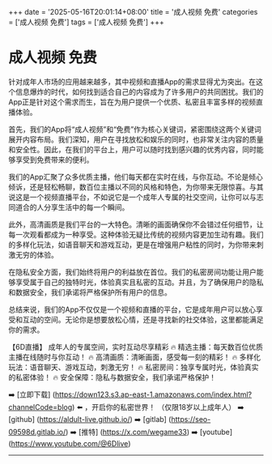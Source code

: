 +++
date = '2025-05-16T20:01:14+08:00'
title = '成人视频 免费'
categories = ['成人视频 免费']
tags = ['成人视频 免费']
+++

# 成人视频 免费

针对成年人市场的应用越来越多，其中视频和直播App的需求显得尤为突出。在这个信息爆炸的时代，如何找到适合自己的内容成为了许多用户的共同困扰。我们的App正是针对这个需求而生，旨在为用户提供一个优质、私密且丰富多样的视频直播体验。

首先，我们的App将“成人视频”和“免费”作为核心关键词，紧密围绕这两个关键词展开内容布局。我们深知，用户在寻找放松和娱乐的同时，也非常关注内容的质量和安全性。因此，在我们的平台上，用户可以随时找到感兴趣的优秀内容，同时能够享受到免费带来的便利。

我们的App汇聚了众多优质主播，他们每天都在实时在线，与你互动。不论是倾心倾诉，还是轻松畅聊，数百位主播以不同的风格和特色，为你带来无限惊喜。与其说这是一个视频直播平台，不如说它是一个成年人专属的社交空间，让你可以与志同道合的人分享生活中的每一个瞬间。

此外，高清画质是我们平台的一大特色。清晰的画面确保你不会错过任何细节，让每一次观看都成为一种享受。这种体验无疑比传统的视频内容更加生动有趣。我们的多样化玩法，如语音聊天和游戏互动，更是在增强用户粘性的同时，为你带来刺激无穷的体验。

在隐私安全方面，我们始终将用户的利益放在首位。我们的私密房间功能让用户能够享受属于自己的独特时光，体验真实且私密的互动。并且，为了确保用户的隐私和数据安全，我们承诺将严格保护所有用户的信息。

总结来说，我们的App不仅仅是一个视频和直播的平台，它是成年用户可以放心享受和互动的空间。无论你是想要放松心情，还是寻找新的社交体验，这里都能满足你的需求。

【6D直播】
成年人的专属空间，实时互动尽享精彩
🔥 精选主播：每天数百位优质主播在线随时与你互动！
🔥 高清画质：清晰画面，感受每一刻的精彩！
🔥 多样化玩法：语音聊天、游戏互动，刺激无穷！
🔥 私密房间：独享专属时光，体验真实的私密体验！
🔥 安全保障：隐私与数据安全，我们承诺严格保护！

➡️ [立即下载] (https://down123.s3.ap-east-1.amazonaws.com/index.html?channelCode=blog) ⬅️ ，开启你的私密世界！
（仅限18岁以上成年人） 
➡️ [github] (https://aldult-live.github.io/) 
➡️ [gitlab] (https://seo-09598d.gitlab.io/) 
➡️ [推特] (https://x.com/wegame33) 
➡️ [youtube] (https://www.youtube.com/@6Dlive) 

---
